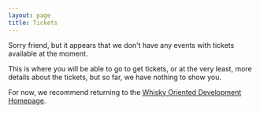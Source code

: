 ```yaml
---
layout: page
title: Tickets
---
```


Sorry friend, but it appears that we don't have any events with tickets available at the 
moment.

This is where you will be able to go to get tickets, or at the very least, more
details about the tickets, but so far, we have nothing to show you.

For now, we recommend returning to the [Whisky Oriented Development Homepage](/).
